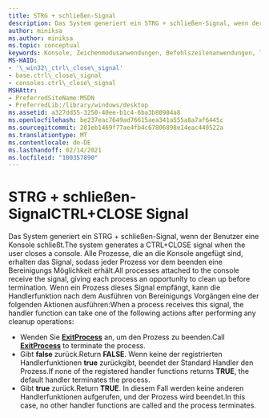 ```yaml
---
title: STRG + schließen-Signal
description: Das System generiert ein STRG + schließen-Signal, wenn der Benutzer eine Konsole schließt.
author: miniksa
ms.author: miniksa
ms.topic: conceptual
keywords: Konsole, Zeichenmodusanwendungen, Befehlszeilenanwendungen, Terminalanwendungen, Konsolen-API
MS-HAID:
- '\_win32\_ctrl\_close\_signal'
- base.ctrl\_close\_signal
- consoles.ctrl\_close\_signal
MSHAttr:
- PreferredSiteName:MSDN
- PreferredLib:/library/windows/desktop
ms.assetid: a327dd55-3250-40ee-b1c4-6ba3b80984a8
ms.openlocfilehash: be237eac7649ad76615aea341a555a8a7af6445c
ms.sourcegitcommit: 281eb1469f77ae4fb4c67806898e14eac440522a
ms.translationtype: MT
ms.contentlocale: de-DE
ms.lasthandoff: 02/14/2021
ms.locfileid: "100357890"
---
```

# <a name="ctrlclose-signal"></a><span data-ttu-id="5769e-104">STRG + schließen-Signal</span><span class="sxs-lookup"><span data-stu-id="5769e-104">CTRL+CLOSE Signal</span></span>

<span data-ttu-id="5769e-105">Das System generiert ein STRG + schließen-Signal, wenn der Benutzer eine Konsole schließt.</span><span class="sxs-lookup"><span data-stu-id="5769e-105">The system generates a CTRL+CLOSE signal when the user closes a console.</span></span> <span data-ttu-id="5769e-106">Alle Prozesse, die an die Konsole angefügt sind, erhalten das Signal, sodass jeder Prozess vor dem beenden eine Bereinigungs Möglichkeit erhält.</span><span class="sxs-lookup"><span data-stu-id="5769e-106">All processes attached to the console receive the signal, giving each process an opportunity to clean up before termination.</span></span> <span data-ttu-id="5769e-107">Wenn ein Prozess dieses Signal empfängt, kann die Handlerfunktion nach dem Ausführen von Bereinigungs Vorgängen eine der folgenden Aktionen ausführen:</span><span class="sxs-lookup"><span data-stu-id="5769e-107">When a process receives this signal, the handler function can take one of the following actions after performing any cleanup operations:</span></span>

- <span data-ttu-id="5769e-108">Wenden Sie [**ExitProcess**](/windows/win32/api/processthreadsapi/nf-processthreadsapi-exitprocess) an, um den Prozess zu beenden.</span><span class="sxs-lookup"><span data-stu-id="5769e-108">Call [**ExitProcess**](/windows/win32/api/processthreadsapi/nf-processthreadsapi-exitprocess) to terminate the process.</span></span>
- <span data-ttu-id="5769e-109">Gibt **false** zurück.</span><span class="sxs-lookup"><span data-stu-id="5769e-109">Return **FALSE**.</span></span> <span data-ttu-id="5769e-110">Wenn keine der registrierten Handlerfunktionen **true** zurückgibt, beendet der Standard Handler den Prozess.</span><span class="sxs-lookup"><span data-stu-id="5769e-110">If none of the registered handler functions returns **TRUE**, the default handler terminates the process.</span></span>
- <span data-ttu-id="5769e-111">Gibt **true** zurück.</span><span class="sxs-lookup"><span data-stu-id="5769e-111">Return **TRUE**.</span></span> <span data-ttu-id="5769e-112">In diesem Fall werden keine anderen Handlerfunktionen aufgerufen, und der Prozess wird beendet.</span><span class="sxs-lookup"><span data-stu-id="5769e-112">In this case, no other handler functions are called and the process terminates.</span></span>